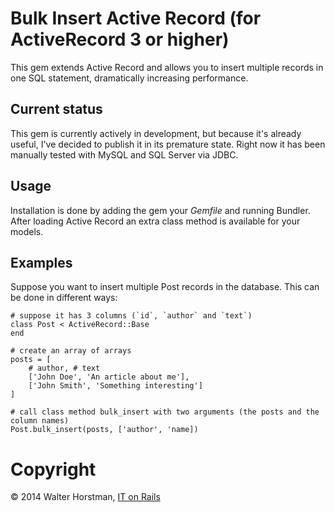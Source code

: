 # Bulk Insert Active Record (for ActiveRecord 3 or higher)

This gem extends Active Record and allows you to insert multiple records in one SQL statement,
dramatically increasing performance.

## Current status

This gem is currently actively in development, but because it's already useful, I've decided to
publish it in its premature state. Right now it has been manually tested with MySQL and SQL Server
via JDBC.

## Usage

Installation is done by adding the gem your *Gemfile* and running Bundler. After loading Active
Record an extra class method is available for your models.

## Examples

Suppose you want to insert multiple Post records in the database. This can be done in different
ways:

	# suppose it has 3 columns (`id`, `author` and `text`)
	class Post < ActiveRecord::Base
	end	

	# create an array of arrays
	posts = [
		# author, # text
		['John Doe', 'An article about me'],
		['John Smith', 'Something interesting']
	]

	# call class method bulk_insert with two arguments (the posts and the column names)
	Post.bulk_insert(posts, ['author', 'name])


# Copyright

&copy; 2014 Walter Horstman, [IT on Rails](http://itonrails.com)
